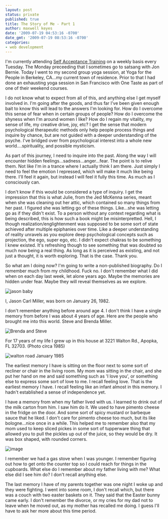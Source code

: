 ```yaml
---
layout: post
status: private
published: true
title: The Story of Me - Part 1
author: maxwell keyes
date: '2009-07-19 04:53:16 -0700'
date_gmt: '2009-07-19 08:53:16 -0700'
categories:
- web development
---
```


I'm currently attending [Self Acceptance Training](http://www.selfacceptance.us/) on a weekly basis every Tuesday. The Monday
preceeding that I sometimes go to satsang with Jon Bernie. Today I went to my second group yoga session, at Yoga for the People
in Berkeley, CA...my current town of residence. Prior to that I had done an exhausting yoga session in San Francisco with One
Taste as part of one of their weekend courses.

I do not know what to expect from all of this, and anything else I get myself involved in. I'm going after the goods, and thus
far I've been given enough bait to know this will lead to the answers I'm looking for. How do I overcome this sense of fear when
in certain groups of people? How do I overcome the shyness when I'm around women I like? How do I regain my vitality, my sense of
life, my creative drive, joy, etc? I get the sense that modern psychological therapeutic methods only help people process things
and inquire by chance, but are not guided with a deeper understanding of the psyche. I've bridged over from psychological interest
into a whole new world....spirituality, and possible mysticism.

As part of this journey, I need to inquire into the past. Along the way I will encounter hidden feelings...sadness...anger...fear.
The point is to relive them. Not like I'm in a trance where I actually think I am there. Just simply I need to feel the emotion
I repressed, which will make it much like being there. I'll feel it again, but instead I will feel it fully this time. As much as
I consciously can.

I don't know if this would be considered a type of inquiry. I get the impression that this is what Julie, from the Jed McKenna
series, meant when she was cleaning out her attic, which contained so many things from her past. I figured she was letting go of
these things. Like...she was letting go as if they didn't exist. To a person without any context regarding what is being
described, this is how such a book might be misinterpretted. Hell, I though realization/englightenment was supposed to be some
sort of state achieved after multiple epiphanies over time. Like a deeper understanding of reality unravels as you explore deep
psychological concepts such as projection, the ego, super ego, etc. I didn't expect chakras to be something I knew existed.
It's refreshing though to see something that was doubted so much now being a real thing. As long as it is perceived as existing,
and not just a thought, it is worth exploring. That is the case. Thank you.

So what am I doing now? I'm going to write a non-published biography. Do I remember much from my childhood. Fuck no. I don't
remember what I did when on each day last week, let alone years ago. Maybe the memories are hidden under fear. Maybe they will
reveal themselves as we explore.

![jason baby](/assets/images/posts/jason-baby.jpg "jason baby")

I, Jason Carl Miller, was born on January 26, 1982.

I don't remember anything before around age 4. I don't think I have a single memory from before I was about 4 years of age. Here
are the people who brought me into this world. Steve and Brenda Miller.

![Brenda and Steve](/assets/images/posts/brenda-steve.jpg "Brenda and Steve")

For 17 years of my life I grew up in this house at 3221 Walton Rd., Apopka, FL 32703. (Photo circa 1985)

![walton road January 1985](/assets/images/posts/walton-rd-jan-1985.jpg "walton road January 1985")

The earliest memory I have is sitting on the floor next to some sort of recliner or chair in the living room. My mom was sitting
in the chair, and she put her hand on me and said something such as 'I love you', or something else to express some sort of love
to me. I recall feeling love. That is the earliest memory I have. I recall feeling like an infant almost in this memory. I
hadn't established a sense of independence yet.

I have a memory from when my father lived with us. I learned to drink out of the milk carton from him. I saw him do it. We used
to have pimento cheese in the fridge on the door. And some sort of spicy mustard or barbeque sauce that he liked. I don't care
for pimento cheese too much, but its like bologne...nice once in a while. This helped me to remember also that my mom used to
keep sliced pickes in some sort of tupperware thing that allowed you to pull the pickles up out of the juice, so they would be
dry. It was box shaped, with rounded corners.

![image](/assets/images/posts/pickle-tupperware.jpg "pickle tupperware")

I remember we had a gas stove when I was younger. I remember figuring out how to get onto the counter top so I could reach
for things in the cupboards. What else do I remember about my father living with me? What else did I see him do? I don't
recall anything else.

The last memory I have of my parents together was one night I woke up and they were fighting. I went into some room, I don't
recall which, but there was a couch with two easter baskets on it. They said that the Easter bunny came early. I don't
remember the divorce, or my cries for my dad not to leave when he moved out, as my mother has recalled me doing. I guess
I'll have to ask her more about this time period.

